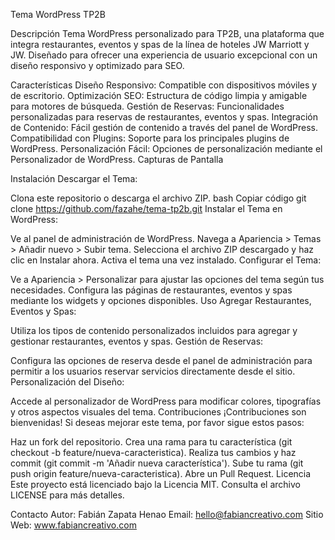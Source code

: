 Tema WordPress TP2B

Descripción
Tema WordPress personalizado para TP2B, una plataforma que integra restaurantes, eventos y spas de la línea de hoteles JW Marriott y JW. Diseñado para ofrecer una experiencia de usuario excepcional con un diseño responsivo y optimizado para SEO.

Características
Diseño Responsivo: Compatible con dispositivos móviles y de escritorio.
Optimización SEO: Estructura de código limpia y amigable para motores de búsqueda.
Gestión de Reservas: Funcionalidades personalizadas para reservas de restaurantes, eventos y spas.
Integración de Contenido: Fácil gestión de contenido a través del panel de WordPress.
Compatibilidad con Plugins: Soporte para los principales plugins de WordPress.
Personalización Fácil: Opciones de personalización mediante el Personalizador de WordPress.
Capturas de Pantalla

Instalación
Descargar el Tema:

Clona este repositorio o descarga el archivo ZIP.
bash
Copiar código
git clone https://github.com/fazahe/tema-tp2b.git
Instalar el Tema en WordPress:

Ve al panel de administración de WordPress.
Navega a Apariencia > Temas > Añadir nuevo > Subir tema.
Selecciona el archivo ZIP descargado y haz clic en Instalar ahora.
Activa el tema una vez instalado.
Configurar el Tema:

Ve a Apariencia > Personalizar para ajustar las opciones del tema según tus necesidades.
Configura las páginas de restaurantes, eventos y spas mediante los widgets y opciones disponibles.
Uso
Agregar Restaurantes, Eventos y Spas:

Utiliza los tipos de contenido personalizados incluidos para agregar y gestionar restaurantes, eventos y spas.
Gestión de Reservas:

Configura las opciones de reserva desde el panel de administración para permitir a los usuarios reservar servicios directamente desde el sitio.
Personalización del Diseño:

Accede al personalizador de WordPress para modificar colores, tipografías y otros aspectos visuales del tema.
Contribuciones
¡Contribuciones son bienvenidas! Si deseas mejorar este tema, por favor sigue estos pasos:

Haz un fork del repositorio.
Crea una rama para tu característica (git checkout -b feature/nueva-caracteristica).
Realiza tus cambios y haz commit (git commit -m 'Añadir nueva característica').
Sube tu rama (git push origin feature/nueva-caracteristica).
Abre un Pull Request.
Licencia
Este proyecto está licenciado bajo la Licencia MIT. Consulta el archivo LICENSE para más detalles.

Contacto
Autor: Fabián Zapata Henao
Email: hello@fabiancreativo.com
Sitio Web: www.fabiancreativo.com
